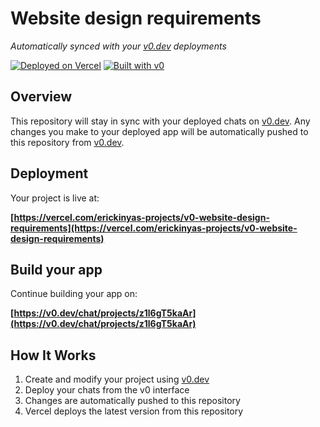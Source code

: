 # Website design requirements

*Automatically synced with your [v0.dev](https://v0.dev) deployments*

[![Deployed on Vercel](https://img.shields.io/badge/Deployed%20on-Vercel-black?style=for-the-badge&logo=vercel)](https://vercel.com/erickinyas-projects/v0-website-design-requirements)
[![Built with v0](https://img.shields.io/badge/Built%20with-v0.dev-black?style=for-the-badge)](https://v0.dev/chat/projects/z1l6gT5kaAr)

## Overview

This repository will stay in sync with your deployed chats on [v0.dev](https://v0.dev).
Any changes you make to your deployed app will be automatically pushed to this repository from [v0.dev](https://v0.dev).

## Deployment

Your project is live at:

**[https://vercel.com/erickinyas-projects/v0-website-design-requirements](https://vercel.com/erickinyas-projects/v0-website-design-requirements)**

## Build your app

Continue building your app on:

**[https://v0.dev/chat/projects/z1l6gT5kaAr](https://v0.dev/chat/projects/z1l6gT5kaAr)**

## How It Works

1. Create and modify your project using [v0.dev](https://v0.dev)
2. Deploy your chats from the v0 interface
3. Changes are automatically pushed to this repository
4. Vercel deploys the latest version from this repository